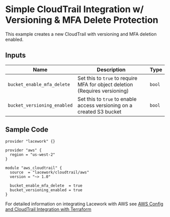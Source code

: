 # Simple CloudTrail Integration w/ Versioning & MFA Delete Protection

This example creates a new CloudTrail with versioning and MFA deletion enabled.

## Inputs

| Name                       | Description                                                                 | Type   |
| -------------------------- | --------------------------------------------------------------------------- | ------ |
| `bucket_enable_mfa_delete` | Set this to `true` to require MFA for object deletion (Requires versioning) | `bool` |
| `bucket_versioning_enabled` | Set this to `true` to enable access versioning on a created S3 bucket       | `bool` |

## Sample Code

```hcl
provider "lacework" {}

provider "aws" {
  region = "us-west-2"
}

module "aws_cloudtrail" {
  source  = "lacework/cloudtrail/aws"
  version = "~> 1.0"

  bucket_enable_mfa_delete  = true
  bucket_versioning_enabled = true
}
```

For detailed information on integrating Lacework with AWS see [AWS Config and CloudTrail Integration with Terraform](https://support.lacework.com/hc/en-us/articles/360057092034-AWS-Config-and-CloudTrail-Integration-with-Terraform)

